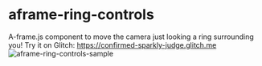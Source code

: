 # aframe-ring-controls
A-frame.js component to move the camera just looking a ring surrounding you! Try it on Glitch: https://confirmed-sparkly-judge.glitch.me
![aframe-ring-controls-sample](https://raw.githubusercontent.com/disketteomelette/)
